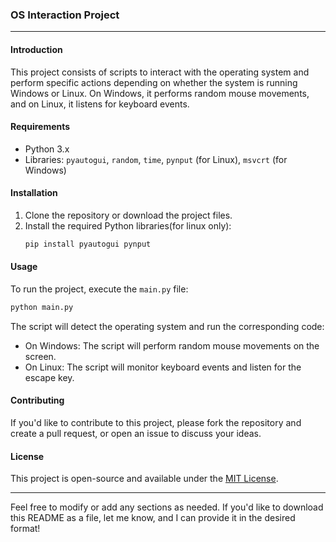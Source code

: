 ### OS Interaction Project

---

#### Introduction

This project consists of scripts to interact with the operating system and perform specific actions depending on whether the system is running Windows or Linux. On Windows, it performs random mouse movements, and on Linux, it listens for keyboard events.

#### Requirements

- Python 3.x
- Libraries: `pyautogui`, `random`, `time`, `pynput` (for Linux), `msvcrt` (for Windows)

#### Installation

1. Clone the repository or download the project files.
2. Install the required Python libraries(for linux only):
   ```bash
   pip install pyautogui pynput
   ```

#### Usage

To run the project, execute the `main.py` file:

```bash
python main.py
```

The script will detect the operating system and run the corresponding code:
- On Windows: The script will perform random mouse movements on the screen.
- On Linux: The script will monitor keyboard events and listen for the escape key.

#### Contributing

If you'd like to contribute to this project, please fork the repository and create a pull request, or open an issue to discuss your ideas.

#### License

This project is open-source and available under the [MIT License](LICENSE).

---

Feel free to modify or add any sections as needed. If you'd like to download this README as a file, let me know, and I can provide it in the desired format!
